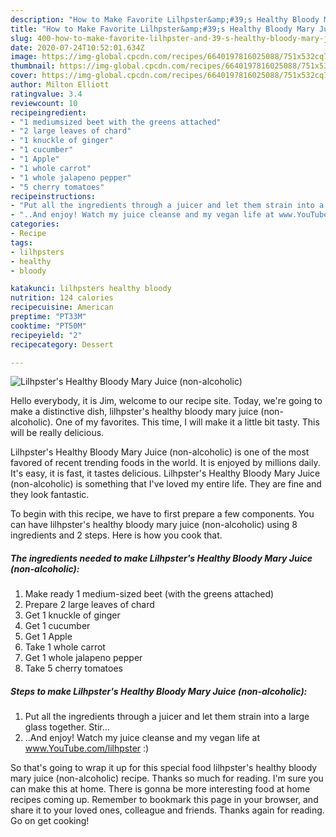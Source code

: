 ```yaml
---
description: "How to Make Favorite Lilhpster&amp;#39;s Healthy Bloody Mary Juice (non-alcoholic)"
title: "How to Make Favorite Lilhpster&amp;#39;s Healthy Bloody Mary Juice (non-alcoholic)"
slug: 400-how-to-make-favorite-lilhpster-and-39-s-healthy-bloody-mary-juice-non-alcoholic
date: 2020-07-24T10:52:01.634Z
image: https://img-global.cpcdn.com/recipes/6640197816025088/751x532cq70/lilhpsters-healthy-bloody-mary-juice-non-alcoholic-recipe-main-photo.jpg
thumbnail: https://img-global.cpcdn.com/recipes/6640197816025088/751x532cq70/lilhpsters-healthy-bloody-mary-juice-non-alcoholic-recipe-main-photo.jpg
cover: https://img-global.cpcdn.com/recipes/6640197816025088/751x532cq70/lilhpsters-healthy-bloody-mary-juice-non-alcoholic-recipe-main-photo.jpg
author: Milton Elliott
ratingvalue: 3.4
reviewcount: 10
recipeingredient:
- "1 mediumsized beet with the greens attached"
- "2 large leaves of chard"
- "1 knuckle of ginger"
- "1 cucumber"
- "1 Apple"
- "1 whole carrot"
- "1 whole jalapeno pepper"
- "5 cherry tomatoes"
recipeinstructions:
- "Put all the ingredients through a juicer and let them strain into a large glass together. Stir..."
- "..And enjoy! Watch my juice cleanse and my vegan life at www.YouTube.com/lilhpster :)"
categories:
- Recipe
tags:
- lilhpsters
- healthy
- bloody

katakunci: lilhpsters healthy bloody 
nutrition: 124 calories
recipecuisine: American
preptime: "PT33M"
cooktime: "PT50M"
recipeyield: "2"
recipecategory: Dessert

---
```



![Lilhpster&#39;s Healthy Bloody Mary Juice (non-alcoholic)](https://img-global.cpcdn.com/recipes/6640197816025088/751x532cq70/lilhpsters-healthy-bloody-mary-juice-non-alcoholic-recipe-main-photo.jpg)

Hello everybody, it is Jim, welcome to our recipe site. Today, we're going to make a distinctive dish, lilhpster&#39;s healthy bloody mary juice (non-alcoholic). One of my favorites. This time, I will make it a little bit tasty. This will be really delicious.

Lilhpster&#39;s Healthy Bloody Mary Juice (non-alcoholic) is one of the most favored of recent trending foods in the world. It is enjoyed by millions daily. It's easy, it is fast, it tastes delicious. Lilhpster&#39;s Healthy Bloody Mary Juice (non-alcoholic) is something that I've loved my entire life. They are fine and they look fantastic.




To begin with this recipe, we have to first prepare a few components. You can have lilhpster&#39;s healthy bloody mary juice (non-alcoholic) using 8 ingredients and 2 steps. Here is how you cook that.

<!--inarticleads1-->

##### The ingredients needed to make Lilhpster&#39;s Healthy Bloody Mary Juice (non-alcoholic):

1. Make ready 1 medium-sized beet (with the greens attached)
1. Prepare 2 large leaves of chard
1. Get 1 knuckle of ginger
1. Get 1 cucumber
1. Get 1 Apple
1. Take 1 whole carrot
1. Get 1 whole jalapeno pepper
1. Take 5 cherry tomatoes




<!--inarticleads2-->

##### Steps to make Lilhpster&#39;s Healthy Bloody Mary Juice (non-alcoholic):

1. Put all the ingredients through a juicer and let them strain into a large glass together. Stir...
1. ..And enjoy! Watch my juice cleanse and my vegan life at www.YouTube.com/lilhpster :)




So that's going to wrap it up for this special food lilhpster&#39;s healthy bloody mary juice (non-alcoholic) recipe. Thanks so much for reading. I'm sure you can make this at home. There is gonna be more interesting food at home recipes coming up. Remember to bookmark this page in your browser, and share it to your loved ones, colleague and friends. Thanks again for reading. Go on get cooking!
